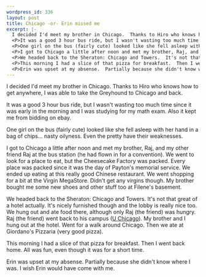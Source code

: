 ```yaml
--- 
wordpress_id: 336
layout: post
title: Chicago -or- Erin missed me
excerpt: |-
  I decided I'd meet my brother in Chicago.  Thanks to Hiro who knows how to get anywhere, I was able to take the Greyhound to Chicago and back.
  <P>It was a good 3 hour bus ride, but I wasn't wasting too much time since it was early in the morning and I was studying for my math exam.  Also it kept me from bidding on ebay.
  <P>One girl on the bus (fairly cute) looked like she fell asleep with her hand in a bag of chips... nasty oilyness.  Even the pretty have their weaknesses.
  <P>I got to Chicago a little after noon and met my brother, Raj, and my other friend Raj at the bus station (he had flown in for a convention).  We went to look for a place to eat, but the Cheesecake Factory was packed.  Every place was packed since it was the day of Payton's memorial service.  We ended up eating at this really good Chinese restaurant.  We went shopping for a bit at the Virgin MegaStore.  Didn't get any virgins though.  My brother bought me some new shoes and other stuff too at Filene's basement.
  <P>We headed back to the Sheraton: Chicago and Towers.  It's not that great of a hotel actually.  It's nicely furnished though and the lobby is really nice too.  We hung out and ate food there, although only Raj (the friend) was hungry.  Raj (the friend) went back to his campus (<A HREF='http://www.uchicago.com/'>U Chicago</A>).  My brother and I hung out at the hotel.  Went for a walk around Chicago.  Then we ate at Giordano's Pizzaria (very good pizza).
  <P>This morning I had a slice of that pizza for breakfast.  Then I went back home.  All was fun, even though it was for a short time.
  <P>Erin was upset at my absense.  Partially because she didn't know where I was.  I wish Erin would have come with me.
---
```

I decided I'd meet my brother in Chicago.  Thanks to Hiro who knows how to get anywhere, I was able to take the Greyhound to Chicago and back.
<P>It was a good 3 hour bus ride, but I wasn't wasting too much time since it was early in the morning and I was studying for my math exam.  Also it kept me from bidding on ebay.
<P>One girl on the bus (fairly cute) looked like she fell asleep with her hand in a bag of chips... nasty oilyness.  Even the pretty have their weaknesses.
<P>I got to Chicago a little after noon and met my brother, Raj, and my other friend Raj at the bus station (he had flown in for a convention).  We went to look for a place to eat, but the Cheesecake Factory was packed.  Every place was packed since it was the day of Payton's memorial service.  We ended up eating at this really good Chinese restaurant.  We went shopping for a bit at the Virgin MegaStore.  Didn't get any virgins though.  My brother bought me some new shoes and other stuff too at Filene's basement.
<P>We headed back to the Sheraton: Chicago and Towers.  It's not that great of a hotel actually.  It's nicely furnished though and the lobby is really nice too.  We hung out and ate food there, although only Raj (the friend) was hungry.  Raj (the friend) went back to his campus (<A HREF='http://www.uchicago.com/'>U Chicago</A>).  My brother and I hung out at the hotel.  Went for a walk around Chicago.  Then we ate at Giordano's Pizzaria (very good pizza).
<P>This morning I had a slice of that pizza for breakfast.  Then I went back home.  All was fun, even though it was for a short time.
<P>Erin was upset at my absense.  Partially because she didn't know where I was.  I wish Erin would have come with me.
